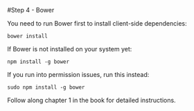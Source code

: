#Step 4 - Bower

You need to run Bower first to install client-side dependencies:

    bower install

If Bower is not installed on your system yet:

    npm install -g bower

If you run into permission issues, run this instead:

    sudo npm install -g bower

Follow along chapter 1 in the book for detailed instructions.